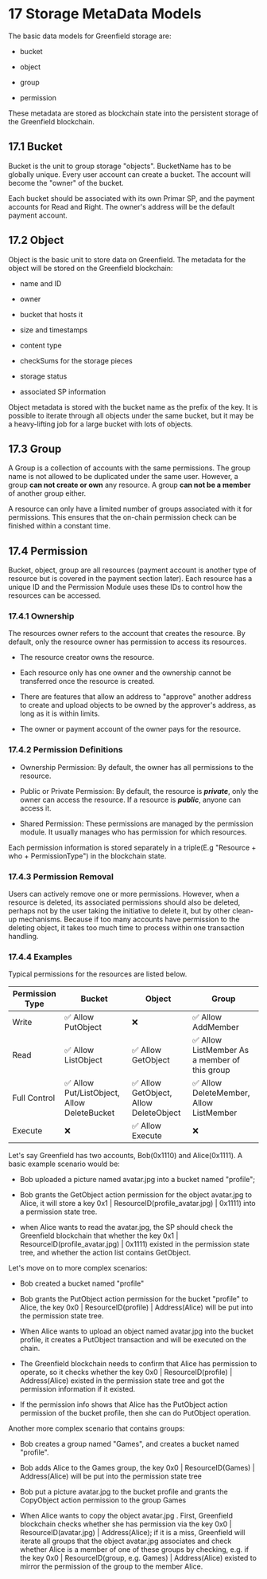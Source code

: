 # 17 Storage MetaData Models

The basic data models for Greenfield storage are:

- bucket

- object

- group

- permission

These metadata are stored as blockchain state into the persistent
storage of the Greenfield blockchain.

## 17.1 Bucket

Bucket is the unit to group storage "objects". BucketName has to be
globally unique. Every user account can create a bucket. The account
will become the "owner" of the bucket.

Each bucket should be associated with its own Primar SP, and the payment
accounts for Read and Right. The owner's address will be the default
payment account.

## 17.2 Object

Object is the basic unit to store data on Greenfield. The metadata for
the object will be stored on the Greenfield blockchain:

- name and ID

- owner

- bucket that hosts it

- size and timestamps

- content type

- checkSums for the storage pieces

- storage status

- associated SP information

Object metadata is stored with the bucket name as the prefix of the key.
It is possible to iterate through all objects under the same bucket, but
it may be a heavy-lifting job for a large bucket with lots of objects.

## 17.3 Group

A Group is a collection of accounts with the same permissions. The group
name is not allowed to be duplicated under the same user. However, a
group **can not create or own** any resource. A group **can not be a
member** of another group either.

A resource can only have a limited number of groups associated with it
for permissions. This ensures that the on-chain permission check can be
finished within a constant time.

## 17.4 Permission

Bucket, object, group are all resources (payment account is another type
of resource but is covered in the payment section later). Each resource
has a unique ID and the Permission Module uses these IDs to control how
the resources can be accessed.

### 17.4.1 Ownership

The resources owner refers to the account that creates the resource. By
default, only the resource owner has permission to access its resources.

- The resource creator owns the resource.

- Each resource only has one owner and the ownership cannot be transferred once the resource is created.

- There are features that allow an address to "approve" another
  address to create and upload objects to be owned by the approver's address, as long as it is within limits.

- The owner or payment account of the owner pays for the resource.

### 17.4.2 Permission Definitions

- Ownership Permission: By default, the owner has all permissions to the resource.

- Public or Private Permission: By default, the resource is
  ***private***, only the owner can access the resource.
  If a resource is ***public***, anyone can access it.

- Shared Permission: These permissions are managed by the permission
  module. It usually manages who has permission for which resources.

Each permission information is stored separately in a triple(E.g
"Resource + who + PermissionType") in the blockchain state.

### 17.4.3 Permission Removal

Users can actively remove one or more permissions. However, when a
resource is deleted, its associated permissions should also be deleted,
perhaps not by the user taking the initiative to delete it, but by other
clean-up mechanisms. Because if too many accounts have permission to the
deleting object, it takes too much time to process within one
transaction handling.

### 17.4.4 Examples

Typical permissions for the resources are listed below.

| Permission Type | Bucket                                    | Object                                  | Group                                        |
|-----------------|-------------------------------------------|-----------------------------------------|----------------------------------------------|
| Write           | ✅ Allow PutObject                         | ❌                                       | ✅ Allow AddMember                            |
| Read            | ✅ Allow ListObject                        | ✅ Allow GetObject                       | ✅ Allow ListMember As a member of this group |
| Full Control    | ✅ Allow Put/ListObject, Allow DeleteBucket | ✅ Allow GetObject, Allow DeleteObject   | ✅ Allow DeleteMember, Allow ListMember       |
| Execute         | ❌                                         | ✅ Allow Execute                         | ❌                                            |

Let's say Greenfield has two accounts, Bob(0x1110) and Alice(0x1111). A
basic example scenario would be:

- Bob uploaded a picture named avatar.jpg into a bucket named "profile";

- Bob grants the GetObject action permission for the object avatar.jpg to Alice,
  it will store a key 0x1 | ResourceID(profile_avatar.jpg) | 0x1111) into a permission state tree.

- when Alice wants to read the avatar.jpg, the SP should check the
  Greenfield blockchain that whether the key 0x1 | ResourceID(profile_avatar.jpg) | 0x1111) existed in the
  permission state tree, and whether the action list contains GetObject.

Let's move on to more complex scenarios:

- Bob created a bucket named "profile"

- Bob grants the PutObject action permission for the bucket "profile"
  to Alice, the key 0x0 | ResourceID(profile) \| Address(Alice)
  will be put into the permission state tree.

- When Alice wants to upload an object named avatar.jpg into the
  bucket profile, it creates a PutObject transaction and will be
  executed on the chain.

- The Greenfield blockchain needs to confirm that Alice has permission
  to operate, so it checks whether the key 0x0 |
  ResourceID(profile) | Address(Alice) existed in the permission
  state tree and got the permission information if it existed.

- If the permission info shows that Alice has the PutObject action
  permission of the bucket profile, then she can do PutObject operation.

Another more complex scenario that contains groups:

- Bob creates a group named "Games", and creates a bucket named "profile".

- Bob adds Alice to the Games group, the key 0x0 | ResourceID(Games)
  | Address(Alice) will be put into the permission state tree

- Bob put a picture avatar.jpg to the bucket profile and grants the
  CopyObject action permission to the group Games

- When Alice wants to copy the object avatar.jpg . First, Greenfield
  blockchain checks whether she has permission via the key 0x0 |
  ResourceID(avatar.jpg) | Address(Alice); if it is a miss,
  Greenfield will iterate all groups that the object avatar.jpg
  associates and check whether Alice is a member of one of these
  groups by checking, e.g. if the key 0x0 | ResourceID(group, e.g.
  Games) | Address(Alice) existed to mirror the permission of the
  group to the member Alice.
